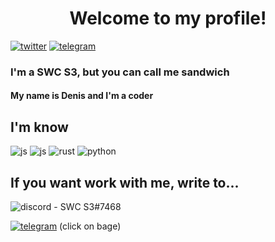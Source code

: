 <h1 align="center">Welcome to my profile!</h1>

<a href="https://twitter.com/swc_s3">![twitter](https://img.shields.io/badge/Twitter-blue?style=for-the-badge&logo=Twitter&logoColor=white)</a> <a href="https://t.me/swcs3">![telegram](https://img.shields.io/badge/Telegram-blue?style=for-the-badge&logo=Telegram&logoColor=white)</a>

### I'm a SWC S3, but you can call me sandwich

#### My name is Denis and I'm a coder

## I'm know 
![js](https://img.shields.io/badge/JavaScript-yellow?style=for-the-badge&logo=JavaScript&logoColor=gray) ![js](https://img.shields.io/badge/TypeScript-3178C6?style=for-the-badge&logo=TypeScript&logoColor=black) ![rust](https://img.shields.io/badge/Rust-brown?style=for-the-badge&logo=Rust&logoColor=black) ![python](https://img.shields.io/badge/Python-3776AB?style=for-the-badge&logo=Python&logoColor=white) 


## If you want work with me, write to...

![discord](https://img.shields.io/badge/Discord-3776AB?style=for-the-badge&logo=Discord&logoColor=white) - SWC S3#7468

<a href="https://t.me/swc_s3">![telegram](https://img.shields.io/badge/Telegram-blue?style=for-the-badge&logo=Telegram&logoColor=white)</a> (click on bage)

